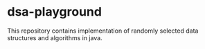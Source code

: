 # dsa-playground
This repository contains implementation of randomly selected data structures and algorithms in java.